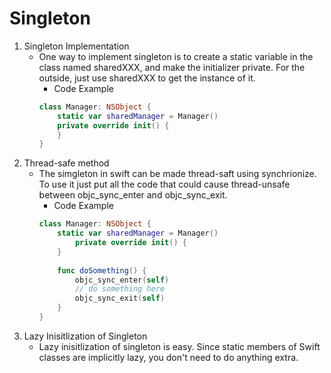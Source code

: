 # Singleton
1. Singleton Implementation
    - One way to implement singleton is to create a static variable in the class named sharedXXX, and make the initializer private. For the outside, just use sharedXXX to get the instance of it.
      - Code Example
      ```Swift
      class Manager: NSObject {
          static var sharedManager = Manager()
          private override init() {
          }
      }
      ```
 2. Thread-safe method
    - The simgleton in swift can be made thread-saft using synchrionize. To use it just put all the code that could cause thread-unsafe between objc_sync_enter and objc_sync_exit.
      - Code Example
      ```Swift
      class Manager: NSObject {
          static var sharedManager = Manager()
              private override init() {
          }
          
          func doSomething() {
              objc_sync_enter(self)
              // do something here
              objc_sync_exit(self)
          }
      }
      ```
3. Lazy Inisitlization of Singleton
    - Lazy inisitlization of singleton is easy. Since static members of Swift classes are implicitly lazy, you don't need to do anything extra.